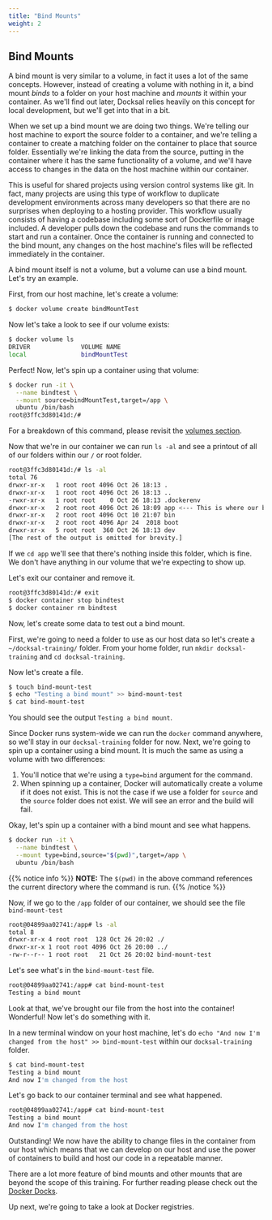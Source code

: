 ```yaml
---
title: "Bind Mounts"
weight: 2
---
```


## Bind Mounts

A bind mount is very similar to a volume, in fact it uses a lot of the same concepts. However, instead of creating a volume with nothing in it, a bind mount _binds_ to a folder on your host machine and _mounts_ it within your container. As we'll find out later, Docksal relies heavily on this concept for local development, but we'll get into that in a bit.

When we set up a bind mount we are doing two things. We're telling our host machine to export the source folder to a container, and we're telling a container to create a matching folder on the container to place that source folder. Essentially we're linking the data from the source, putting in the container where it has the same functionality of a volume, and we'll have access to changes in the data on the host machine within our container.

This is useful for shared projects using version control systems like git. In fact, many projects are using this type of workflow to duplicate development environments across many developers so that there are no surprises when deploying to a hosting provider. This workflow usually consists of having a codebase including some sort of Dockerfile or image included. A developer pulls down the codebase and runs the commands to start and run a container. Once the container is running and connected to the bind mount, any changes on the host machine's files will be reflected immediately in the container.

A bind mount itself is not a volume, but a volume can use a bind mount. Let's try an example.

First, from our host machine, let's create a volume:

``` bash
$ docker volume create bindMountTest
```

Now let's take a look to see if our volume exists:

``` bash
$ docker volume ls
DRIVER              VOLUME NAME
local               bindMountTest
```

Perfect! Now, let's spin up a container using that volume:

``` bash
$ docker run -it \
  --name bindtest \
  --mount source=bindMountTest,target=/app \
  ubuntu /bin/bash
root@3ffc3d80141d:/#
```

For a breakdown of this command, please revisit the [volumes section](/intro-docker/docker-basics/docker-components/volumes).

Now that we're in our container we can run `ls -al` and see a printout of all of our folders within our `/` or root folder.

``` bash
root@3ffc3d80141d:/# ls -al
total 76
drwxr-xr-x   1 root root 4096 Oct 26 18:13 .
drwxr-xr-x   1 root root 4096 Oct 26 18:13 ..
-rwxr-xr-x   1 root root    0 Oct 26 18:13 .dockerenv
drwxr-xr-x   2 root root 4096 Oct 26 18:09 app <--- This is where our bindMountTest volume is mounted.
drwxr-xr-x   2 root root 4096 Oct 10 21:07 bin
drwxr-xr-x   2 root root 4096 Apr 24  2018 boot
drwxr-xr-x   5 root root  360 Oct 26 18:13 dev
[The rest of the output is omitted for brevity.]
```

If we `cd app` we'll see that there's nothing inside this folder, which is fine. We don't have anything in our volume that we're expecting to show up.

Let's exit our container and remove it.

``` bash
root@3ffc3d80141d:/# exit
$ docker container stop bindtest
$ docker container rm bindtest
```

Now, let's create some data to test out a bind mount.

First, we're going to need a folder to use as our host data so let's create a `~/docksal-training/` folder. From your home folder, run `mkdir docksal-training` and `cd docksal-training`.

Now let's create a file.
``` bash
$ touch bind-mount-test
$ echo "Testing a bind mount" >> bind-mount-test
$ cat bind-mount-test
```

You should see the output `Testing a bind mount`.

Since Docker runs system-wide we can run the `docker` command anywhere, so we'll stay in our `docksal-training` folder for now. Next, we're going to spin up a container using a bind mount. It is much the same as using a volume with two differences:

1. You'll notice that we're using a `type=bind` argument for the command.
2. When spinning up a container, Docker will automatically create a volume if it does not exist. This is not the case if we use a folder for `source` and the `source` folder does not exist. We will see an error and the build will fail.

Okay, let's spin up a container with a bind mount and see what happens.

``` bash
$ docker run -it \
  --name bindtest \
  --mount type=bind,source="$(pwd)",target=/app \
  ubuntu /bin/bash
```

{{% notice info %}}
**NOTE:** The `$(pwd)` in the above command references the current directory where the command is run.
{{% /notice %}}

Now, if we go to the `/app` folder of our container, we should see the file `bind-mount-test`

``` bash
root@04899aa02741:/app# ls -al
total 8
drwxr-xr-x 4 root root  128 Oct 26 20:02 ./
drwxr-xr-x 1 root root 4096 Oct 26 20:00 ../
-rw-r--r-- 1 root root   21 Oct 26 20:02 bind-mount-test
```

Let's see what's in the `bind-mount-test` file.

``` bash
root@04899aa02741:/app# cat bind-mount-test
Testing a bind mount
```

Look at that, we've brought our file from the host into the container! Wonderful! Now let's do something with it.

In a new terminal window on your host machine, let's do `echo "And now I'm changed from the host" >> bind-mount-test` within our `docksal-training` folder.

``` bash
$ cat bind-mount-test
Testing a bind mount
And now I'm changed from the host
```

Let's go back to our container terminal and see what happened.
``` bash
root@04899aa02741:/app# cat bind-mount-test
Testing a bind mount
And now I'm changed from the host
```

Outstanding! We now have the ability to change files in the container from our host which means that we can develop on our host and use the power of containers to build and host our code in a repeatable manner.

There are a lot more feature of bind mounts and other mounts that are beyond the scope of this training. For further reading please check out the [Docker Docks](https://docs.docker.com/storage/bind-mounts/).

Up next, we're going to take a look at Docker registries.
